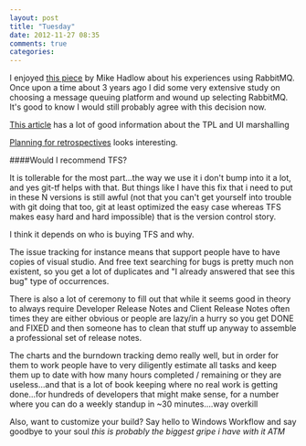 ```yaml
---
layout: post
title: "Tuesday"
date: 2012-11-27 08:35
comments: true
categories: 
---
```


I enjoyed [this piece](http://mikehadlow.blogspot.com/2012/11/rabbitmq-on-windows-with-net-case-study.html) by Mike Hadlow about his experiences using RabbitMQ. Once upon a time about 3 years ago I did some very extensive study on choosing a message queuing platform and wound up selecting RabbitMQ. It's good to know I would still probably agree with this decision now.

[This article](http://blogs.msdn.com/b/pfxteam/archive/2011/01/13/10115163.aspx) has a lot of good information about the TPL and UI marshalling

[Planning for retrospectives](http://www.plans-for-retrospectives.com/?id=22-35-8-49-16) looks interesting.

####Would I recommend TFS?

It is tollerable for the most part...the way we use it i don't bump into it a lot, and yes git-tf helps with that. But things like I have this fix that i need to put in these N versions is still awful (not that you can't get yourself into trouble with git doing that too, git at least optimized the easy case whereas TFS makes easy hard and hard impossible) that is the version control story.

I think it depends on who is buying TFS and why.

The issue tracking for instance means that support people have to have copies of visual studio. And free text searching for bugs is pretty much non existent, so you get a lot of duplicates and "I already answered that see this bug" type of occurrences.

There is also a lot of ceremony to fill out that while it seems good in theory to always require Developer Release Notes and Client Release Notes often times they are either obvious or people are lazy/in a hurry so you get DONE and FIXED and then someone has to clean that stuff up anyway to assemble a professional set of release notes.

The charts and the burndown tracking demo really well, but in order for them to work people have to very diligently estimate all tasks and keep them up to date with how many hours completed / remaining or they are useless...and that is a lot of book keeping where no real work is getting done...for hundreds of developers that might make sense, for a number where you can do a weekly standup in ~30 minutes....way overkill

Also, want to customize your build? Say hello to Windows Workflow and say goodbye to your soul *this is probably the biggest gripe i have with it ATM*